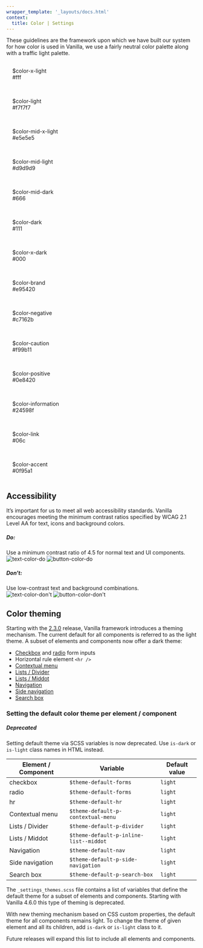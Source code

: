 ```yaml
---
wrapper_template: '_layouts/docs.html'
context:
  title: Color | Settings
---
```


These guidelines are the framework upon which we have built our system for how color is used in Vanilla, we use a fairly neutral color palette along with a traffic light palette.

<div class="p-strip is-shallow">
  <div class="row">
    <div class="col-2 p-card u-no-padding">
      <div class="p-strip is-shallow is-bordered" style="background-color: #fff"></div>
      <p class="p-card__content u-no-margin" style="padding: 1rem">
        $color-x-light<br><span class="p-muted-heading">#fff</span>
      </p>
    </div>
    <div class="col-2 p-card u-no-padding">
      <div class="p-strip is-shallow is-bordered" style="background-color: #f7f7f7"></div>
      <p class="p-card__content u-no-margin" style="padding: 1rem">
        $color-light<br><span class="p-muted-heading">#f7f7f7</span>
      </p>
    </div>
    <div class="col-2 p-card u-no-padding">
      <div class="p-strip is-shallow is-bordered" style="background-color: #e5e5e5"></div>
      <p class="p-card__content u-no-margin" style="padding: 1rem">
        $color-mid-x-light<br><span class="p-muted-heading">#e5e5e5</span>
      </p>
    </div>
    <div class="col-2 p-card u-no-padding">
      <div class="p-strip is-shallow is-bordered" style="background-color: #d9d9d9"></div>
      <p class="p-card__content u-no-margin" style="padding: 1rem">
        $color-mid-light<br><span class="p-muted-heading">#d9d9d9</span>
      </p>
    </div>
  </div>
  <div class="row">
    <div class="col-2 p-card u-no-padding">
      <div class="p-strip is-shallow is-bordered" style="background-color: #666"></div>
      <p class="p-card__content u-no-margin" style="padding: 1rem">
        $color-mid-dark<br><span class="p-muted-heading">#666</span>
      </p>
    </div>
    <div class="col-2 p-card u-no-padding">
      <div class="p-strip is-shallow is-bordered" style="background-color: #111"></div>
      <p class="p-card__content u-no-margin" style="padding: 1rem">
        $color-dark<br><span class="p-muted-heading">#111</span>
      </p>
    </div>
    <div class="col-2 p-card u-no-padding">
      <div class="p-strip is-shallow is-bordered" style="background-color: #000"></div>
      <p class="p-card__content u-no-margin" style="padding: 1rem">
        $color-x-dark<br><span class="p-muted-heading">#000</span>
      </p>
    </div>
    <div class="col-2 p-card u-no-padding">
      <div class="p-strip is-shallow is-bordered" style="background-color: #e95420"></div>
      <p class="p-card__content u-no-margin" style="padding: 1rem">
        $color-brand<br><span class="p-muted-heading">#e95420</span>
      </p>
    </div>
  </div>
  <div class="row">
    <div class="col-2 p-card u-no-padding">
      <div class="p-strip is-shallow is-bordered" style="background-color: #c7162b"></div>
      <p class="p-card__content u-no-margin" style="padding: 1rem">
        $color-negative<br><span class="p-muted-heading">#c7162b</span>
      </p>
    </div>
    <div class="col-2 p-card u-no-padding">
      <div class="p-strip is-shallow is-bordered" style="background-color: #f99b11"></div>
      <p class="p-card__content u-no-margin" style="padding: 1rem">
        $color-caution<br><span class="p-muted-heading">#f99b11</span>
      </p>
    </div>
    <div class="col-2 p-card u-no-padding">
      <div class="p-strip is-shallow is-bordered" style="background-color: #0e8420"></div>
      <p class="p-card__content u-no-margin" style="padding: 1rem">
        $color-positive<br><span class="p-muted-heading">#0e8420</span>
      </p>
    </div>
    <div class="col-2 p-card u-no-padding">
      <div class="p-strip is-shallow is-bordered" style="background-color: #24598f"></div>
      <p class="p-card__content u-no-margin" style="padding: 1rem">
        $color-information<br><span class="p-muted-heading">#24598f</span>
      </p>
    </div>
  </div>
  <div class="row">
    <div class="col-2 p-card u-no-padding">
      <div class="p-strip is-shallow is-bordered" style="background-color: #06c"></div>
      <p class="p-card__content u-no-margin" style="padding: 1rem">
        $color-link<br><span class="p-muted-heading">#06c</span>
      </p>
    </div>
    <div class="col-2 p-card u-no-padding">
      <div class="p-strip is-shallow is-bordered" style="background-color: #0f95a1"></div>
      <p class="p-card__content u-no-margin" style="padding: 1rem">
        $color-accent<br><span class="p-muted-heading">#0f95a1</span>
      </p>
    </div>
  </div>
</div>

## Accessibility

It’s important for us to meet all web accessibility standards. Vanilla encourages meeting the minimum contrast ratios specified by WCAG 2.1 Level AA for text, icons and background colors.

<div class="p-strip is-shallow">
  <div class="row">
     <div class="col-4">
       <div class="p-notification--positive">
        <div class="p-notification__content">
          <h5 class="p-notification__title">Do:</h5>
          <span class="p-notification__message">Use a minimum contrast ratio of 4.5 for normal text and UI components.</span>
        </div>
       </div>
       <img class="p-image--bordered" src="https://assets.ubuntu.com/v1/e1183cd5-basics-text-color-do.png" alt="text-color-do">
       <img class="p-image--bordered" src="https://assets.ubuntu.com/v1/92607803-basics-button-color-do.png" alt="button-color-do">
     </div>
    <div class="col-4">
      <div class="p-notification--negative">
        <div class="p-notification__content">
          <h5 class="p-notification__title">Don't:</h5>
          <span class="p-notification__message">Use low-contrast text and background combinations.</span></div>
      </div>
      <img class="p-image--bordered" src="https://assets.ubuntu.com/v1/66aa056d-basics-text-color-don%27t.png" alt="text-color-don't">
      <img class="p-image--bordered" src="https://assets.ubuntu.com/v1/0929f834-basics-button-color-don%27t.png" alt="button-color-don't">
    </div>
  </div>
</div>

## Color theming

Starting with the [2.3.0](https://github.com/canonical/vanilla-framework/releases/tag/v2.3.0) release, Vanilla framework introduces a theming mechanism. The current default for all components is referred to as the light theme. A subset of elements and components now offer a dark theme:

- [Checkbox](/docs/base/forms#checkbox) and [radio](/docs/base/forms#radio-button) form inputs
- Horizontal rule element `<hr />`
- [Contextual menu](/docs/patterns/contextual-menu)
- [Lists / Divider](/docs/patterns/lists#responsive-divider)
- [Lists / Middot](/docs/patterns/lists#middot)
- [Navigation](/docs/patterns/navigation)
- [Side navigation](/docs/patterns/navigation#side-navigation)
- [Search box](/docs/patterns/search-box)

### Setting the default color theme per element / component

<div class="p-notification--caution">
  <div class="p-notification__content">
    <h5 class="p-notification__title">Deprecated</h5>
    <span class="p-notification__message">Setting default theme via SCSS variables is now deprecated. Use <code>is-dark</code> or <code>is-light</code> class names in HTML instead.</span>
  </div>
</div>

| Element / Component | Variable                               | Default value |
| ------------------- | -------------------------------------- | ------------- |
| checkbox            | `$theme-default-forms`                 | `light`       |
| radio               | `$theme-default-forms`                 | `light`       |
| hr                  | `$theme-default-hr`                    | `light`       |
| Contextual menu     | `$theme-default-p-contextual-menu`     | `light`       |
| Lists / Divider     | `$theme-default-p-divider`             | `light`       |
| Lists / Middot      | `$theme-default-p-inline-list--middot` | `light`       |
| Navigation          | `$theme-default-nav`                   | `light`       |
| Side navigation     | `$theme-default-p-side-navigation`     | `light`       |
| Search box          | `$theme-default-p-search-box`          | `light`       |

The `_settings_themes.scss` file contains a list of variables that define the default theme for a subset of elements and components. Starting with Vanilla 4.6.0 this type of theming is deprecated.

With new theming mechanism based on CSS custom properties, the default theme for all components remains light. To change the theme of given element and all its children, add `is-dark` or `is-light` class to it.

Future releases will expand this list to include all elements and components.
